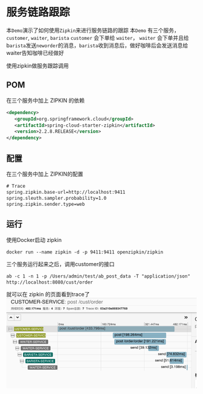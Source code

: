 # 服务链路跟踪
本`Demo`演示了如何使用`Zipkin`来进行服务链路的跟踪
本`Demo` 有三个服务，`customer`, `waiter`, `barista`
`customer` 会下单给 `waiter`， `waiter` 会下单并且给b`arista`发送`neworder`的消息，`barista`收到消息后，做好咖啡后会发送消息给waiter告知咖啡已经做好

使用zipkin做服务跟踪调用
## POM
在三个服务中加上 ZIPKIN 的依赖
```xml
<dependency>
   <groupId>org.springframework.cloud</groupId>
   <artifactId>spring-cloud-starter-zipkin</artifactId>
   <version>2.2.8.RELEASE</version>
</dependency>
```
## 配置
在三个服务中加上 ZIPKIN的配置
```properties
# Trace
spring.zipkin.base-url=http://localhost:9411
spring.sleuth.sampler.probability=1.0
spring.zipkin.sender.type=web
```

## 运行
使用Docker启动 zipkin
```shell
docker run --name zipkin -d -p 9411:9411 openzipkin/zipkin
```

三个服务运行起来之后，调用customer的接口

```shell
ab -c 1 -n 1 -p /Users/admin/test/ab_post_data -T "application/json" http://localhost:8080/cust/order
```
就可以在 zipkin 的页面看到trace了
![img.png](source/img.png)